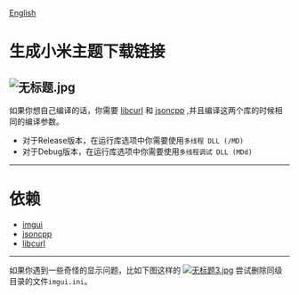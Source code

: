 [English](readme.md)

# 生成小米主题下载链接
![无标题.jpg](https://i.loli.net/2018/10/14/5bc2a84dd61cf.jpg)
-----
如果你想自己编译的话，你需要 [libcurl](https://curl.haxx.se/download.html) 和 [jsoncpp](https://github.com/open-source-parsers/jsoncpp) ,并且编译这两个库的时候相同的编译参数。
 - 对于Release版本，在运行库选项中你需要使用`多线程 DLL (/MD)`
 - 对于Debug版本，在运行库选项中你需要使用`多线程调试 DLL (MDd)`

-----
# 依赖
 - [imgui](https://github.com/ocornut/imgui)
 - [jsoncpp](https://github.com/open-source-parsers/jsoncpp)
 - [libcurl](https://curl.haxx.se/download.html)

 -----
 如果你遇到一些奇怪的显示问题，比如下图这样的
 [![无标题3.jpg](https://i.loli.net/2018/08/20/5b7ad04a38da3.jpg)](https://i.loli.net/2018/08/20/5b7ad04a38da3.jpg)
尝试删除同级目录的文件`imgui.ini`。